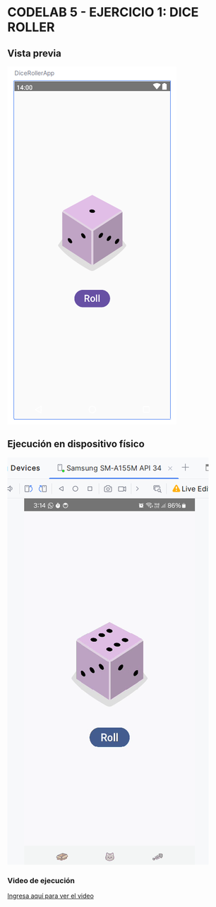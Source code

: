 # CODELAB 5 - EJERCICIO 1: DICE ROLLER

## Vista previa
![imagen_1](vista_previa.png)

## Ejecución en dispositivo físico
![imagen_2](vista_ejecucion.png)

### Video de ejecución
[Ingresa aquí para ver el video](https://photos.app.goo.gl/vutrDCcoikMDb3q49)